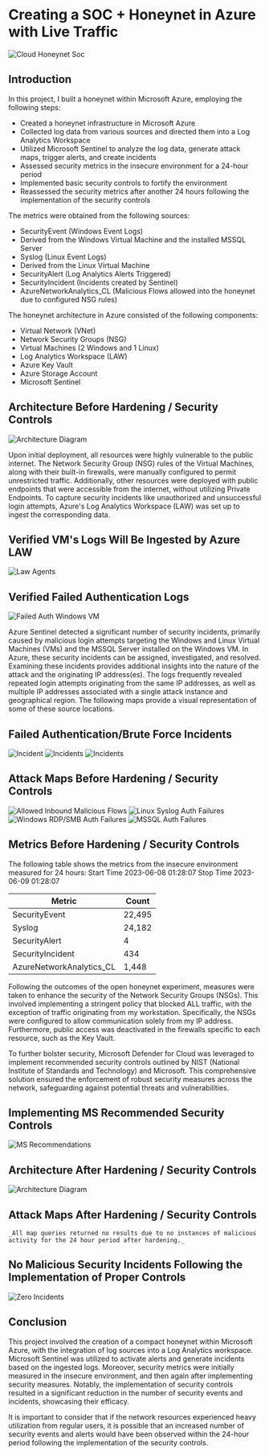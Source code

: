 # Creating a SOC + Honeynet in Azure with Live Traffic
![Cloud Honeynet Soc](https://i.imgur.com/KQ2gQ1M.png)

## Introduction

In this project, I built a honeynet within Microsoft Azure, employing the following steps:

- Created a honeynet infrastructure in Microsoft Azure
- Collected log data from various sources and directed them into a Log Analytics Workspace
- Utilized Microsoft Sentinel to analyze the log data, generate attack maps, trigger alerts, and create incidents
- Assessed security metrics in the insecure environment for a 24-hour period
- Implemented basic security controls to fortify the environment
- Reassessed the security metrics after another 24 hours following the implementation of the security controls

The metrics were obtained from the following sources:
- SecurityEvent (Windows Event Logs) 
- Derived from the Windows Virtual Machine and the installed MSSQL Server
- Syslog (Linux Event Logs) 
- Derived from the Linux Virtual Machine
- SecurityAlert (Log Analytics Alerts Triggered)
- SecurityIncident (Incidents created by Sentinel)
- AzureNetworkAnalytics_CL (Malicious Flows allowed into the honeynet due to configured NSG rules)

The honeynet architecture in Azure consisted of the following components:
- Virtual Network (VNet)
- Network Security Groups (NSG)
- Virtual Machines (2 Windows and 1 Linux)
- Log Analytics Workspace (LAW)
- Azure Key Vault
- Azure Storage Account
- Microsoft Sentinel

## Architecture Before Hardening / Security Controls
![Architecture Diagram](https://i.imgur.com/aBDwnKb.jpg)

Upon initial deployment, all resources were highly vulnerable to the public internet. The Network Security Group (NSG) rules of the Virtual Machines, along with their built-in firewalls, were manually configured to permit unrestricted traffic. Additionally, other resources were deployed with public endpoints that were accessible from the internet, without utilizing Private Endpoints. To capture security incidents like unauthorized and unsuccessful login attempts, Azure's Log Analytics Workspace (LAW) was set up to ingest the corresponding data. 

## Verified VM's Logs Will Be Ingested by Azure LAW
![Law Agents](https://i.imgur.com/5X8QZR8.png)

## Verified Failed Authentication Logs
![Failed Auth Windows VM](https://i.imgur.com/26RgM8I.png)

Azure Sentinel detected a significant number of security incidents, primarily caused by malicious login attempts targeting the Windows and Linux Virtual Machines (VMs) and the MSSQL Server installed on the Windows VM. In Azure, these security incidents can be assigned, investigated, and resolved. Examining these incidents provides additional insights into the nature of the attack and the originating IP address(es). The logs frequently revealed repeated login attempts originating from the same IP addresses, as well as multiple IP addresses associated with a single attack instance and geographical region. The following maps provide a visual representation of some of these source locations. 

## Failed Authentication/Brute Force Incidents
![Incident](https://i.imgur.com/6v9q64D.png)
![Incidents](https://i.imgur.com/rPT19ap.png)
![Incidents](https://i.imgur.com/Taf8oLf.png)

## Attack Maps Before Hardening / Security Controls
![Allowed Inbound Malicious Flows](https://i.imgur.com/TSlKpcK.png)
![Linux Syslog Auth Failures](https://i.imgur.com/RVeHxMU.png)
![Windows RDP/SMB Auth Failures](https://i.imgur.com/xxbPOT5.png)
![MSSQL Auth Failures](https://i.imgur.com/SYHODOi.png)

## Metrics Before Hardening / Security Controls

The following table shows the metrics from the insecure environment measured for 24 hours:
Start Time 2023-06-08 01:28:07
Stop Time 2023-06-09 01:28:07

| Metric                   | Count
| ------------------------ | -----
| SecurityEvent            | 22,495
| Syslog                   | 24,182
| SecurityAlert            | 4
| SecurityIncident         | 434
| AzureNetworkAnalytics_CL | 1,448

Following the outcomes of the open honeynet experiment, measures were taken to enhance the security of the Network Security Groups (NSGs). This involved implementing a stringent policy that blocked ALL traffic, with the exception of traffic originating from my workstation. Specifically, the NSGs were configured to allow communication solely from my IP address. Furthermore, public access was deactivated in the firewalls specific to each resource, such as the Key Vault.

To further bolster security, Microsoft Defender for Cloud was leveraged to implement recommended security controls outlined by NIST (National Institute of Standards and Technology) and Microsoft. This comprehensive solution ensured the enforcement of robust security measures across the network, safeguarding against potential threats and vulnerabilities.

## Implementing MS Recommended Security Controls
![MS Recommendations](https://i.imgur.com/AWgk3be.jpg)

## Architecture After Hardening / Security Controls
![Architecture Diagram](https://i.imgur.com/YQNa9Pp.jpg)

## Attack Maps After Hardening / Security Controls

```_All map queries returned no results due to no instances of malicious activity for the 24 hour period after hardening._```
<!--
## Metrics After Hardening / Security Controls

The following table shows the same metrics for another 24 hours _after_ adding the basic aforementioned security controls to the environment:
Start Time 2023-06-09 13:11:37
Stop Time	2023-06-10 13:11:51

| Metric                   | Count
| ------------------------ | -----
| SecurityEvent            | 10,984
| Syslog                   | 24
| SecurityAlert            | 0
| SecurityIncident         | 0
| AzureNetworkAnalytics_CL | 0
-->
## No Malicious Security Incidents Following the Implementation of Proper Controls
![Zero Incidents](https://i.imgur.com/smgU4F2.jpg)

## Conclusion

This project involved the creation of a compact honeynet within Microsoft Azure, with the integration of log sources into a Log Analytics workspace. Microsoft Sentinel was utilized to activate alerts and generate incidents based on the ingested logs. Moreover, security metrics were initially measured in the insecure environment, and then again after implementing security measures. Notably, the implementation of security controls resulted in a significant reduction in the number of security events and incidents, showcasing their efficacy.

It is important to consider that if the network resources experienced heavy utilization from regular users, it is possible that an increased number of security events and alerts would have been observed within the 24-hour period following the implementation of the security controls.
